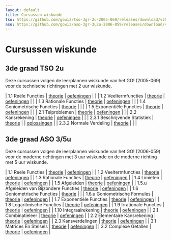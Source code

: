 ```yaml
---
layout: default
title: Cursussen wiskunde
tso: https://github.com/gowiz/tso-3gr-2u-2005-069/releases/download/v20.8
aso: https://github.com/gowiz/aso-3gr-3u2u-2006-059/releases/download/v22.10
---
```


Cursussen wiskunde
==================

3de graad TSO 2u
----------------
Deze cursussen volgen de leerplannen wiskunde van het GO! (2005-069) voor de technische richtingen met 2 uur wiskunde.

| 1.1 Reële Functies             | [theorie]({{page.tso}}/0101_ReeleFuncties.pdf)             | [oefeningen]({{page.tso}}/0101_ReeleFuncties_Oefeningen.pdf)        |                                                                            |
| 1.2 Veeltermfuncties           | [theorie]({{page.tso}}/0102_Veeltermfuncties.pdf)          | [oefeningen]({{page.tso}}/0102_Veeltermfuncties_Oefeningen.pdf)     |                                                                            |
| 1.3 Rationale Functies         | [theorie]({{page.tso}}/0103_RationaleFuncties.pdf)         | [oefeningen]({{page.tso}}/0103_RationaleFuncties_Oefeningen.pdf)    |                                                                            |
| 1.4 Goniometrische Functies    | [theorie]({{page.tso}}/0104_GoniometrischeFuncties.pdf)    |                                                                     |                                                                            |
| 1.5 Exponentiële Functies      | [theorie]({{page.tso}}/0105_exponentieleFuncties.pdf)      | [oefeningen]({{page.tso}}/0105_exponentieleFuncties_Oefeningen.pdf) |                                                                            |
| 2.1 Telproblemen               | [theorie]({{page.tso}}/0201_Telproblemen.pdf)              | [oefeningen]({{page.tso}}/0201_Telproblemen_Oefeningen.pdf)         |                                                                            |
| 2.2 Kansrekening               | [theorie]({{page.tso}}/0202_Kansrekening.pdf)              | [oefeningen]({{page.tso}}/0202_Kansrekening_Oefeningen.pdf)         |                                                                            |
| 2.3.1 Beschrijvende Statistiek | [theorie]({{page.tso}}/020301_BeschrijvendeStatistiek.pdf) |                                                                     | [oplossingen]({{page.tso}}/020301_BeschrijvendeStatistiek_Oplossingen.pdf) |
| 2.3.2 Normale Verdeling        | [theorie]({{page.tso}}/020302_NormaleVerdeling.pdf)        |                                                                     |                                                                            |


3de graad ASO 3/5u
------------------
Deze cursussen volgen de leerplannen wiskunde van het GO! (2006-059) voor de moderne richtingen met 3 uur wiskunde en de moderne richting met 5 uur wiskunde.

| 1.1 Reële Functies                       | [theorie]({{page.aso}}/0101_ReeleFuncties.pdf)                    | [oefeningen]({{page.aso}}/0101_ReeleFuncties_Oefeningen.pdf)                    |
| 1.2 Veeltermfuncties                     | [theorie]({{page.aso}}/0102_Veeltermfuncties.pdf)                 | [oefeningen]({{page.aso}}/0102_Veeltermfuncties_Oefeningen.pdf)                 |
| 1.3 Rationale Functies                   | [theorie]({{page.aso}}/0103_RationaleFuncties.pdf)                | [oefeningen]({{page.aso}}/0103_RationaleFuncties_Oefeningen.pdf)                |
| 1.4 Limieten                             | [theorie]({{page.aso}}/0104_Limieten.pdf)                         | [oefeningen]({{page.aso}}/0104_Limieten_Oefeningen.pdf)                         |
| 1.5 Afgeleiden                           | [theorie]({{page.aso}}/0105_Afgeleiden.pdf)                       | [oefeningen]({{page.aso}}/0105_Afgeleiden_Oefeningen.pdf)                       |
| 1.5.u Afgeleiden van Bijzondere Functies | [theorie]({{page.aso}}/0105U_AfgeleidenVanBijzondereFuncties.pdf) | [oefeningen]({{page.aso}}/0105U_AfgeleidenVanBijzondereFuncties_Oefeningen.pdf) |
| 1.6 Goniometrische Functies              | [theorie]({{page.aso}}/0106_GoniometrischeFuncties.pdf)           |                                                                                 |
| 1.6.u Goniometrische Formules            | [theorie]({{page.aso}}/0106U_GoniometrischeFormules.pdf)          | [oefeningen]({{page.aso}}/0106U_GoniometrischeFormules_Oefeningen.pdf)          |
| 1.7 Exponentiële Functies                | [theorie]({{page.aso}}/0107_ExponentieleFuncties.pdf)             | [oefeningen]({{page.aso}}/0107_ExponentieleFuncties_Oefeningen.pdf)             |
| 1.8 Logaritmische Functies               | [theorie]({{page.aso}}/0108_LogaritmischeFuncties.pdf)            | [oefeningen]({{page.aso}}/0108_LogaritmischeFuncties_Oefeningen.pdf)            |
| 1.9 Irrationale Functies                 | [theorie]({{page.aso}}/0109_IrrationaleFuncties.pdf)              | [oefeningen]({{page.aso}}/0109_IrrationaleFuncties_Oefeningen.pdf)              |
| 1.10 Integraalrekening                   | [theorie]({{page.aso}}/0110_Integraalrekening.pdf)                | [oefeningen]({{page.aso}}/0110_Integraalrekening_Oefeningen.pdf)                |
| 2.1 Combinatieleer                       | [theorie]({{page.aso}}/0201_Combinatieleer.pdf)                   | [oefeningen]({{page.aso}}/0201_Combinatieleer_Oefeningen.pdf)                   |
| 2.2 Elementaire Kansrekening             | [theorie]({{page.aso}}/0202_ElementaireKansrekening.pdf)          | [oefeningen]({{page.aso}}/0202_ElementaireKansrekening_Oefeningen.pdf)          |
| 2.3 Kansverdelingen                      | [theorie]({{page.aso}}/0203_Kansverdelingen.pdf)                  | [oefeningen]({{page.aso}}/0203_Kansverdelingen_Oefeningen.pdf)                  |
| 3.1 Matrices En Stelsels                 | [theorie]({{page.aso}}/0301_MatricesEnStelsels.pdf)               | [oefeningen]({{page.aso}}/0301_MatricesEnStelsels_Oefeningen.pdf)               |
| 3.2 Complexe Getallen                    | [theorie]({{page.aso}}/0302_ComplexeGetallen.pdf)                 | [oefeningen]({{page.aso}}/0302_ComplexeGetallen_Oefeningen.pdf)                 |




